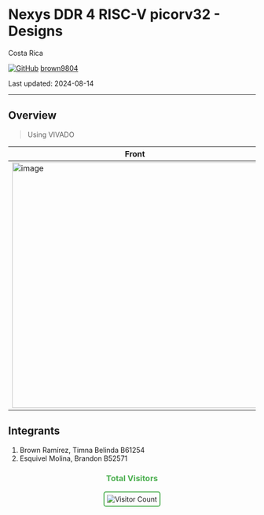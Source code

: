 # Nexys DDR 4 RISC-V picorv32 - Designs

Costa Rica

[![GitHub](https://img.shields.io/badge/--181717?logo=github&logoColor=ffffff)](https://github.com/)
[brown9804](https://github.com/brown9804)

Last updated: 2024-08-14

------------------------------------------

## Overview

> Using VIVADO

| Front | Back | 
| --- | --- |
| <img width="500" alt="image" src="https://github.com/brown9804/NexysDDR4-RISC-V_picorv32/assets/24630902/00498fac-4ecf-4abd-a99d-e1eb9794cae4"> | <img width="500" alt="image" src="https://github.com/brown9804/NexysDDR4-RISC-V_picorv32/assets/24630902/f7ef5885-35f0-4bb3-b65f-e7dc52bb99e8"> | 

## Integrants

1. Brown Ramírez, Timna Belinda  B61254
2. Esquivel Molina, Brandon B52571

<div align="center">
  <h3 style="color: #4CAF50;">Total Visitors</h3>
  <img src="https://profile-counter.glitch.me/brown9804/count.svg" alt="Visitor Count" style="border: 2px solid #4CAF50; border-radius: 5px; padding: 5px;"/>
</div>
